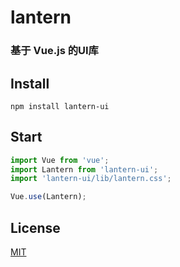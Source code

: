 # lantern

### 基于 Vue.js 的UI库

## Install
```shell
npm install lantern-ui
```

## Start
```javascript
import Vue from 'vue';
import Lantern from 'lantern-ui';
import 'lantern-ui/lib/lantern.css';

Vue.use(Lantern);
```

## License
[MIT](http://opensource.org/licenses/MIT)